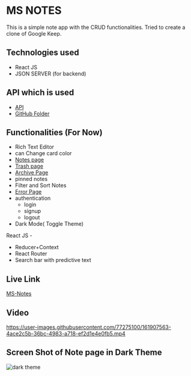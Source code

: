 # MS NOTES
 This is a simple note app with the CRUD functionalities. Tried to create a clone of Google Keep.
 
 ## Technologies used
   
* React JS
* JSON SERVER (for backend)

## API which is used
* [API](https://my-json-server.typicode.com/mariyasada/jsonAPI)
* [GitHub Folder](https://github.com/mariyasada/jsonAPI)

## Functionalities (For Now)
* Rich Text Editor
* can Change card color
* [Notes page](https://mehak-store.netlify.app/productpage)    
* [Trash page](https://mehak-store.netlify.app/wishlist) 
* [Archive Page](https://mehak-store.netlify.app/cart)
* pinned notes 
* Filter and Sort Notes
* [Error Page](https://ms-notes.netlify.app/notepag)
* authentication
   * login
   * signup
   * logout
* Dark Mode( Toggle Theme)

React JS -

- Reducer+Context
- React Router
- Search bar with predictive text

## Live Link
[MS-Notes](https://ms-notes.netlify.app/)

## Video

https://user-images.githubusercontent.com/77275100/161907563-4ace2c5b-36bc-4983-a718-ef2d1e4e0fb5.mp4

## Screen Shot of Note page in Dark Theme
![dark theme](https://user-images.githubusercontent.com/77275100/161907697-22423624-f16f-44b5-b2d8-fb2b1ee97bbb.PNG)

